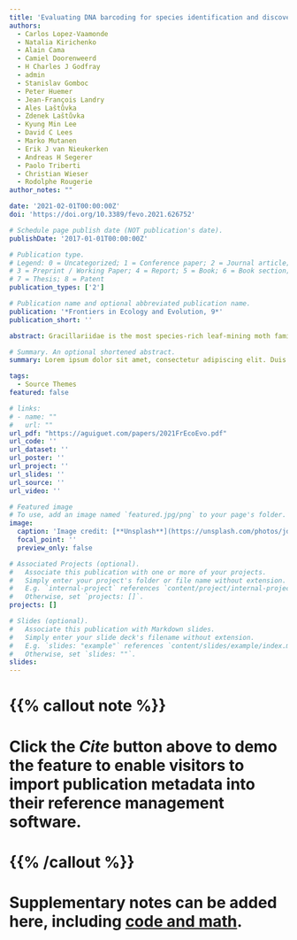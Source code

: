 ```yaml
---
title: 'Evaluating DNA barcoding for species identification and discovery in European gracillariid moths'
authors:
  - Carlos Lopez-Vaamonde
  - Natalia Kirichenko
  - Alain Cama
  - Camiel Doorenweerd
  - H Charles J Godfray
  - admin
  - Stanislav Gomboc
  - Peter Huemer
  - Jean-François Landry
  - Ales Laštůvka
  - Zdenek Laštůvka
  - Kyung Min Lee
  - David C Lees
  - Marko Mutanen
  - Erik J van Nieukerken
  - Andreas H Segerer
  - Paolo Triberti
  - Christian Wieser
  - Rodolphe Rougerie
author_notes: ""

date: '2021-02-01T00:00:00Z'
doi: 'https://doi.org/10.3389/fevo.2021.626752'

# Schedule page publish date (NOT publication's date).
publishDate: '2017-01-01T00:00:00Z'

# Publication type.
# Legend: 0 = Uncategorized; 1 = Conference paper; 2 = Journal article;
# 3 = Preprint / Working Paper; 4 = Report; 5 = Book; 6 = Book section;
# 7 = Thesis; 8 = Patent
publication_types: ['2']

# Publication name and optional abbreviated publication name.
publication: '*Frontiers in Ecology and Evolution, 9*'
publication_short: ''

abstract: Gracillariidae is the most species-rich leaf-mining moth family with over 2,000 described species worldwide. In Europe, there are 263 valid named species recognized, many of which are difficult to identify using morphology only. Here we explore the use of DNA barcodes as a tool for identification and species discovery in European gracillariids. We present a barcode library including 6,791 COI sequences representing 242 of the 263 (92%) resident species. Our results indicate high congruence between morphology and barcodes with 91.3% (221/242) of European species forming monophyletic clades that can be identified accurately using barcodes alone. The remaining 8.7% represent cases of non-monophyly making their identification uncertain using barcodes. Species discrimination based on the Barcode Index Number system (BIN) was successful for 93% of species with 7% of species sharing BINs. We discovered as many as 21 undescribed candidate species, of which six were confirmed from an integrative approach; the other 15 require additional material and study to confirm preliminary evidence. Most of these new candidate species are found in mountainous regions of Mediterranean countries, the South-Eastern Alps and the Balkans, with nine candidate species found only on islands. In addition, 13 species were classified as deep conspecific lineages, comprising a total of 27 BINs with no intraspecific morphological differences found, and no known ecological differentiation. Double-digest restriction-site associated DNA sequencing (ddRAD) analysis showed strong mitonuclear discrepancy in four out of five species studied. This discordance is not explained by Wolbachia-mediated genetic sweeps. Finally, 26 species were classified as “unassessed species splits” containing 71 BINs and some involving geographical isolation or ecological specialization that will require further study to test whether they represent new cryptic species.

# Summary. An optional shortened abstract.
summary: Lorem ipsum dolor sit amet, consectetur adipiscing elit. Duis posuere tellus ac convallis placerat. Proin tincidunt magna sed ex sollicitudin condimentum.

tags:
  - Source Themes
featured: false

# links:
# - name: ""
#   url: ""
url_pdf: "https://aguiguet.com/papers/2021FrEcoEvo.pdf"
url_code: ''
url_dataset: ''
url_poster: ''
url_project: ''
url_slides: ''
url_source: ''
url_video: ''

# Featured image
# To use, add an image named `featured.jpg/png` to your page's folder.
image:
  caption: 'Image credit: [**Unsplash**](https://unsplash.com/photos/jdD8gXaTZsc)'
  focal_point: ''
  preview_only: false

# Associated Projects (optional).
#   Associate this publication with one or more of your projects.
#   Simply enter your project's folder or file name without extension.
#   E.g. `internal-project` references `content/project/internal-project/index.md`.
#   Otherwise, set `projects: []`.
projects: []

# Slides (optional).
#   Associate this publication with Markdown slides.
#   Simply enter your slide deck's filename without extension.
#   E.g. `slides: "example"` references `content/slides/example/index.md`.
#   Otherwise, set `slides: ""`.
slides:
---
```


# {{% callout note %}}
# Click the _Cite_ button above to demo the feature to enable visitors to import publication metadata into their reference management software.
# {{% /callout %}}

# Supplementary notes can be added here, including [code and math](https://wowchemy.com/docs/content/writing-markdown-latex/).

